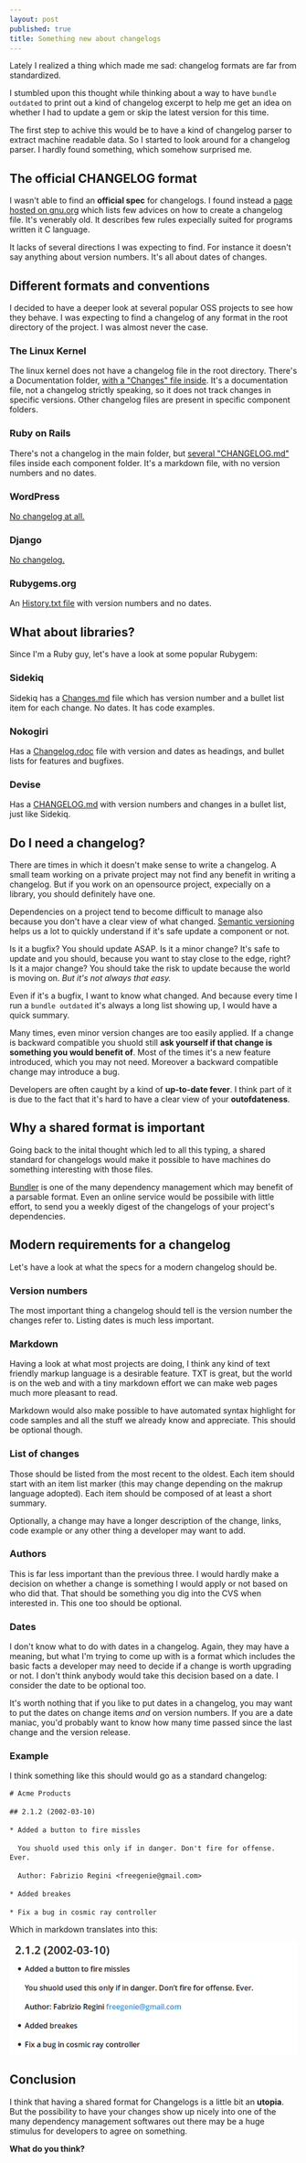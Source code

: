 ```yaml
---
layout: post
published: true
title: Something new about changelogs
---
```


Lately I realized a thing which made me sad: changelog formats are far from standardized. 

I stumbled upon this thought while thinking about a way to have `bundle
outdated` to print out a kind of changelog excerpt to help me get an idea
on whether I had to update a gem or skip the latest version for this time. 

The first step to achive this would be to have a kind of changelog parser to 
extract machine readable data. So I started to look around for a
changelog parser. I hardly found something, which somehow surprised me. 

## The official CHANGELOG format

I wasn't able to find an **official spec** for changelogs. I found instead
a [page hosted on gnu.org](http://www.gnu.org/prep/standards/html_node/Style-of-Change-Logs.html)
which lists few advices on how to create a changelog file. It's venerably
old. It describes few rules expecially suited for programs written it C
language. 

It lacks of several directions I was expecting to find. For instance it doesn't
say anything about version numbers. It's all about dates of changes. 

## Different formats and conventions

I decided to have a deeper look at several popular OSS projects to see how they
behave. I was expecting to find a changelog of any format in the root
directory of the project. I was almost never the case. 

### The Linux Kernel 

The linux kernel does not have a changelog file in the root directory. There's
a Documentation folder, [with a "Changes" file
inside](https://git.kernel.org/cgit/linux/kernel/git/stable/linux-stable.git/tree/Documentation/Changes?id=refs/tags/v3.13.9).  It's a documentation
file, not a changelog strictly speaking, so it does not track changes in specific versions. 
Other changelog files are present in specific component folders. 

### Ruby on Rails 

There's not a changelog in the main folder, but [several "CHANGELOG.md"](https://github.com/rails/rails) 
files inside each component folder. It's a markdown file, with no version numbers
and no dates. 

### WordPress 

[No changelog at all.](http://core.svn.wordpress.org/trunk/)

### Django 

[No changelog.](https://github.com/django/django)

### Rubygems.org

An [History.txt file][2] with version numbers and no dates.

## What about libraries?

Since I'm a Ruby guy, let's have a look at some popular Rubygem: 

### Sidekiq

Sidekiq has a [Changes.md](https://github.com/mperham/sidekiq/blob/master/Changes.md) 
file which has version number and a bullet list item for each change. No dates. 
It has code examples.

### Nokogiri 

Has a [Changelog.rdoc](https://github.com/sparklemotion/nokogiri/blob/master/CHANGELOG.rdoc) 
file with version and dates as headings, and bullet lists for features and bugfixes.

### Devise

Has a
[CHANGELOG.md](https://github.com/plataformatec/devise/blob/master/CHANGELOG.md)
with version numbers and changes in a bullet list, just like Sidekiq. 

## Do I need a changelog? 

There are times in which it doesn't make sense to write a changelog. 
A small team working on a private project may not find any benefit
in writing a changelog. But if you work on an opensource project, expecially
on a library, you should definitely have one. 

Dependencies on a project tend to become difficult to manage also because you
don't have a clear view of what changed. 
[Semantic versioning][1] helps us a lot
to quickly understand if it's safe update a component or not. 

Is it a bugfix?
You should update ASAP. Is it a minor change? It's safe to update and you
should, because you want to stay close to the edge, right?
Is it a major change? You should take the risk to update because the world is moving on. 
_But it's not always that easy._

Even if it's a bugfix, I want to know what changed. And
because every time I run a `bundle outdated` it's always a long list showing
up, I would have a quick summary. 

Many times, even minor version changes are too easily applied. If a change is 
backward compatible you shuold still **ask yourself if that change is something 
you would benefit of**. Most of the times it's a new feature introduced, which 
you may not need. Moreover a backward compatible change may introduce a bug. 

Developers are often caught by a kind of **up-to-date fever**. I think part of
it is due to the fact that it's hard to have a clear view of your
**outofdateness**. 

## Why a shared format is important

Going back to the inital thought which led to all this typing, a shared
standard for changelogs would make it possible to have machines do something
interesting with those files. 

[Bundler][3] is one of the many dependency management which may benefit of a
parsable format. Even an online service would be possibile with little effort,
to send you a weekly digest of the changelogs of your project's dependencies. 

## Modern requirements for a changelog

Let's have a look at what the specs for a modern changelog should be. 

### Version numbers 

The most important thing a changelog should tell is the version number the
changes refer to. Listing dates is much less important. 

### Markdown 

Having a look at what most projects are doing, I think any kind of 
text friendly markup language is a desirable feature.
TXT is great, but the world is on the web and
with a tiny markdown effort we can make web pages much more pleasant to read. 

Markdown would also make possible to have automated syntax highlight for code
samples and all the stuff we already know and appreciate. This should be optional though. 

### List of changes

Those should be listed from the most recent to the oldest. Each item should
start with an item list marker (this may change depending on the makrup
language adopted). Each item should be composed of at least a short summary. 

Optionally, a change may have a longer description of the change, links, code
example or any other thing a developer may want to add. 

### Authors

This is far less important than the previous three. I would hardly make a
decision on whether a change is something I would apply or not based on who
did that. That should be something you dig into the CVS when interested in. 
This one too should be optional. 

### Dates 

I don't know what to do with dates in a changelog. Again, they may have a
meaning, but what I'm trying to come up with is a format which includes the
basic facts a developer may need to decide if a change is worth upgrading or
not. I don't think anybody would take this decision based on a date. I
consider the date to be optional too. 

It's worth nothing that if you like to put dates in a changelog, you may want
to put the dates on change items *and* on version numbers. If you are a date
maniac, you'd probably want to know how many time passed since the last change
and the version release.

### Example 

I think something like this should would go as a standard changelog: 

    # Acme Products 

    ## 2.1.2 (2002-03-10) 

    * Added a button to fire missles

      You shuold used this only if in danger. Don't fire for offense. Ever. 

      Author: Fabrizio Regini <freegenie@gmail.com> 

    * Added breakes

    * Fix a bug in cosmic ray controller

Which in markdown translates into this:

![formatted changelog example](/images/formatted-changelog-example.png)

## Conclusion 

I think that having a shared format for Changelogs is a little bit an
**utopia**. But the possibility to have your changes show up nicely 
into one of the many dependency management softwares out there may be a huge
stimulus for developers to agree on something. 

**What do you think?**

[1]: http://semver.org/ "Semver.org"
[2]: https://github.com/rubygems/rubygems/blob/master/History.txt 
[3]: http://bundler.io/






